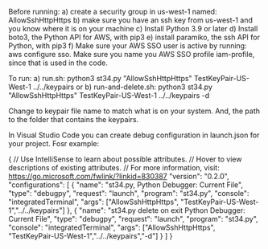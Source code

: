 Before running: 
a) create a security group in us-west-1 named: AllowSshHttpHttps
b) make sure you have an ssh key from us-west-1 and you know where it is on your machine
c) Install Python 3.9 or later
d) Install boto3, the Python API for AWS, with pip3
e) install paramiko, the ssh API for Python, with pip3
f) Make sure your AWS SSO user is active by running: aws configure sso. 
Make sure you name you AWS SSO profile iam-profile, since that is used in the code.

To run: 
a) run.sh:              python3 st34.py "AllowSshHttpHttps" TestKeyPair-US-West-1 ../../keypairs
or
b) run-and-delete.sh:   python3 st34.py "AllowSshHttpHttps" TestKeyPair-US-West-1 ../../keypairs -d

Change to keypair file name to match what is on your system. And, the path to the folder that contains the keypairs.

In Visual Studio Code you can create debug configuration in launch.json for your project. Fosr example:

{
    // Use IntelliSense to learn about possible attributes.
    // Hover to view descriptions of existing attributes.
    // For more information, visit: https://go.microsoft.com/fwlink/?linkid=830387
    "version": "0.2.0",
    "configurations": [
        {
            "name": "st34.py, Python Debugger: Current File",
            "type": "debugpy",
            "request": "launch",
            "program": "st34.py",
            "console": "integratedTerminal",
            "args": ["AllowSshHttpHttps", "TestKeyPair-US-West-1","../../keypairs"]
        },
        {
            "name": "st34.py delete on exit Python Debugger: Current File",
            "type": "debugpy",
            "request": "launch",
            "program": "st34.py",
            "console": "integratedTerminal",
            "args": ["AllowSshHttpHttps", "TestKeyPair-US-West-1","../../keypairs","-d"]
        }
    ]
}


